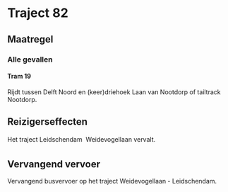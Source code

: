 # Traject 82
## Maatregel
### Alle gevallen

#### Tram 19
Rijdt tussen Delft Noord en (keer)driehoek Laan van Nootdorp of tailtrack Nootdorp.

## Reizigerseffecten
Het traject Leidschendam  Weidevogellaan vervalt.

## Vervangend vervoer
Vervangend busvervoer op het traject Weidevogellaan -  Leidschendam.